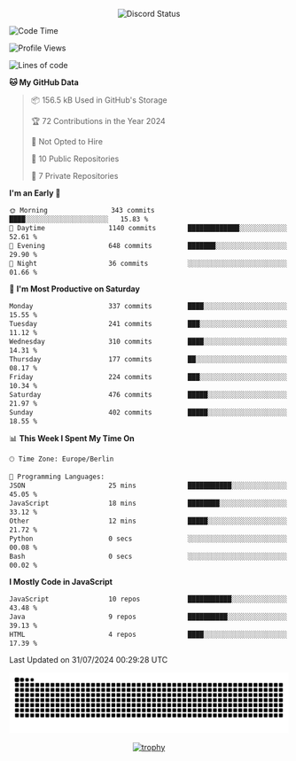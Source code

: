 <!-- Discord Status -->
<p align="center">
  <img src="https://lanyard.cnrad.dev/api/531896089096486922?borderRadius=30px" alt="Discord Status" />
</p>

<!--START_SECTION:waka-->
![Code Time](http://img.shields.io/badge/Code%20Time-904%20hrs%2012%20mins-blue)

![Profile Views](http://img.shields.io/badge/Profile%20Views-1-blue)

![Lines of code](https://img.shields.io/badge/From%20Hello%20World%20I%27ve%20Written-3.9%20million%20lines%20of%20code-blue)

**🐱 My GitHub Data** 

> 📦 156.5 kB Used in GitHub's Storage 
 > 
> 🏆 72 Contributions in the Year 2024
 > 
> 🚫 Not Opted to Hire
 > 
> 📜 10 Public Repositories 
 > 
> 🔑 7 Private Repositories 
 > 
**I'm an Early 🐤** 

```text
🌞 Morning                343 commits         ████░░░░░░░░░░░░░░░░░░░░░   15.83 % 
🌆 Daytime                1140 commits        █████████████░░░░░░░░░░░░   52.61 % 
🌃 Evening                648 commits         ███████░░░░░░░░░░░░░░░░░░   29.90 % 
🌙 Night                  36 commits          ░░░░░░░░░░░░░░░░░░░░░░░░░   01.66 % 
```
📅 **I'm Most Productive on Saturday** 

```text
Monday                   337 commits         ████░░░░░░░░░░░░░░░░░░░░░   15.55 % 
Tuesday                  241 commits         ███░░░░░░░░░░░░░░░░░░░░░░   11.12 % 
Wednesday                310 commits         ████░░░░░░░░░░░░░░░░░░░░░   14.31 % 
Thursday                 177 commits         ██░░░░░░░░░░░░░░░░░░░░░░░   08.17 % 
Friday                   224 commits         ███░░░░░░░░░░░░░░░░░░░░░░   10.34 % 
Saturday                 476 commits         █████░░░░░░░░░░░░░░░░░░░░   21.97 % 
Sunday                   402 commits         █████░░░░░░░░░░░░░░░░░░░░   18.55 % 
```


📊 **This Week I Spent My Time On** 

```text
🕑︎ Time Zone: Europe/Berlin

💬 Programming Languages: 
JSON                     25 mins             ███████████░░░░░░░░░░░░░░   45.05 % 
JavaScript               18 mins             ████████░░░░░░░░░░░░░░░░░   33.12 % 
Other                    12 mins             █████░░░░░░░░░░░░░░░░░░░░   21.72 % 
Python                   0 secs              ░░░░░░░░░░░░░░░░░░░░░░░░░   00.08 % 
Bash                     0 secs              ░░░░░░░░░░░░░░░░░░░░░░░░░   00.02 % 
```

**I Mostly Code in JavaScript** 

```text
JavaScript               10 repos            ███████████░░░░░░░░░░░░░░   43.48 % 
Java                     9 repos             ██████████░░░░░░░░░░░░░░░   39.13 % 
HTML                     4 repos             ████░░░░░░░░░░░░░░░░░░░░░   17.39 % 
```




 Last Updated on 31/07/2024 00:29:28 UTC
<!--END_SECTION:waka-->

<!-- GitHub Contribution Snake -->
<p align="center">
  <img src="https://raw.githubusercontent.com/vxnsin/vxnsin/output/github-contribution-grid-snake-dark.svg" alt="GitHub Contribution Snake" />
</p>

<!-- GitHub Trophy -->
<p align="center">
  <a href="https://github.com/ryo-ma/github-profile-trophy">
    <img src="https://github-profile-trophy.vercel.app/?username=vxnsin&theme=onedark" alt="trophy" />
  </a>
</p>
